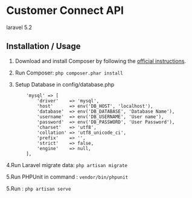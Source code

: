 # Customer Connect API

laravel 5.2

## Installation / Usage


1. Download and install Composer by following the [official instructions](https://getcomposer.org/download/).

2. Run Composer: `php composer.phar install`

3. Setup Database in config/database.php

    ```
        'mysql' => [
            'driver'    => 'mysql',
            'host'      => env('DB_HOST', 'localhost'),
            'database'  => env('DB_DATABASE', 'Database Name'),
            'username'  => env('DB_USERNAME', 'User name'),
            'password'  => env('DB_PASSWORD', 'User Password'),
            'charset'   => 'utf8',
            'collation' => 'utf8_unicode_ci',
            'prefix'    => '',
            'strict'    => false,
            'engine'    => null,
        ],	
    ```

4.Run Laravel migrate data: `php artisan migrate`

5.Run PHPUnit in command : `vendor/bin/phpunit` 

5.Run : `php artisan serve` 